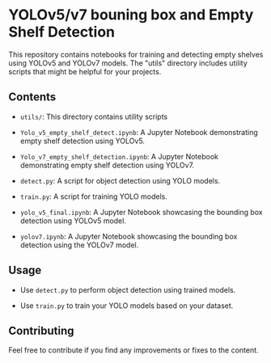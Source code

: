 # YOLOv5/v7 bouning box and Empty Shelf Detection

This repository contains notebooks  for training and detecting empty shelves using YOLOv5 and YOLOv7 models. The "utils" directory includes utility scripts that might be helpful for your projects.

## Contents

- `utils/`: This directory contains utility scripts 

- `Yolo_v5_empty_shelf_detect.ipynb`: A Jupyter Notebook demonstrating empty shelf detection using YOLOv5.

- `Yolo_v7_empty_shelf_detection.ipynb`: A Jupyter Notebook demonstrating empty shelf detection using YOLOv7.

- `detect.py`: A script for object detection using YOLO models.

- `train.py`: A script for training YOLO models.

- `yolo_v5_final.ipynb`: A Jupyter Notebook showcasing the bounding box detection using YOLOv5 model.

- `yolov7.ipynb`: A Jupyter Notebook showcasing the bounding box detection using the YOLOv7 model.

## Usage


- Use `detect.py` to perform object detection using trained models.

- Use `train.py` to train your YOLO models based on your dataset.

## Contributing

Feel free to contribute if you find any improvements or fixes to the content.


